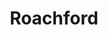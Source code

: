 ---
title: "Roachford"
summary: "British funk-rock-soul band Formed by Andrew Roachford in 1987. Line up comprised: , , and . By 1988 they were touring with and and soon signed a 7-album recording contract with . **CAUTION! IMPORTANT INFO!** Andrew Roachford is often credited as \"Roachford\" alone. In these cases, the credit have to be displayed under the name as a name variation."
image: "roachford.jpg"
apple_music_artist_url: "https://music.apple.com/gb/artist/roachford/14751396"
wikipedia_url: "none"
---